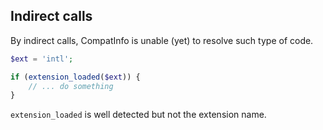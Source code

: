 
## Indirect calls

By indirect calls, CompatInfo is unable (yet) to resolve such type of code.

```php
$ext = 'intl';

if (extension_loaded($ext)) {
    // ... do something
}
```

`extension_loaded` is well detected but not the extension name.

